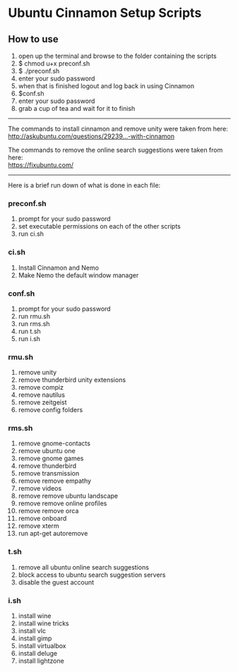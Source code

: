 <h1>Ubuntu Cinnamon Setup Scripts</h1>

<h2>How to use</h2>

<ol>
<li>open up the terminal and browse to the folder containing the scripts</li>
<li>$ chmod u+x preconf.sh</li>
<li>$ ./preconf.sh</li>
<li>enter your sudo password</li>
<li>when that is finished logout and log back in using Cinnamon</li>
<li>$conf.sh</li>
<li>enter your sudo password</li>
<li>grab a cup of tea and wait for it to finish</li>
</ol>
<hr />
<p>The commands to install cinnamon and remove unity were taken from here:<br/>
<a href="http://askubuntu.com/questions/29239...-with-cinnamon">http://askubuntu.com/questions/29239...-with-cinnamon</a></p>

<p>The commands to remove the online search suggestions were taken from here:<br />
<a href="https://fixubuntu.com/">https://fixubuntu.com/</a><p>

<hr />

<p>Here is a brief run down of what is done in each file:</p>
<h3>preconf.sh</h3>
<ol>
<li>prompt for your sudo password</li>
<li>set executable permissions on each of the other scripts</li>
<li>run ci.sh</li>
</ol>

<h3>ci.sh</h3>
<ol>
<li>Install Cinnamon and Nemo</li>
<li>Make Nemo the default window manager</li>
</ol>

<h3>conf.sh</h3>
<ol>
<li>prompt for your sudo password</li>
<li>run rmu.sh</li>
<li>run rms.sh</li>
<li>run t.sh</li>
<li>run i.sh</li>
</ol>

<h3>rmu.sh</h3>
<ol>
<li>remove unity</li>
<li>remove thunderbird unity extensions</li>
<li>remove compiz</li>
<li>remove nautilus</li>
<li>remove zeitgeist</li>
<li>remove config folders</li>
</ol>

<h3>rms.sh</h3>
<ol>
<li>remove gnome-contacts</li>
<li>remove ubuntu one</li>
<li>remove gnome games</li>
<li>remove thunderbird</li>
<li>remove transmission</li>
<li>remove remove empathy</li>
<li>remove videos</li>
<li>remove remove ubuntu landscape</li>
<li>remove remove online profiles</li>
<li>remove remove orca</li>
<li>remove onboard</li>
<li>remove xterm</li>
<li>run apt-get autoremove</li>
</ol>

<h3>t.sh</h3>
<ol>
<li>remove all ubuntu online search suggestions</li>
<li>block access to ubuntu search suggestion servers</li>
<li>disable the guest account</li>
</ol>

<h3>i.sh</h3>
<ol>
<li>install wine</li>
<li>install wine tricks</li>
<li>install vlc</li>
<li>install gimp</li>
<li>install virtualbox</li>
<li>install deluge</li>
<li>install lightzone</li>
</ol>